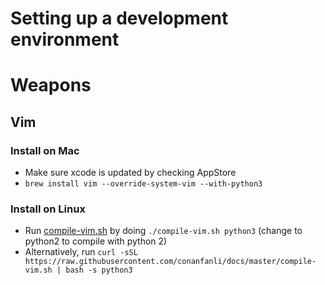 Setting up a development environment
====================================
# Weapons
## Vim
### Install on Mac
- Make sure xcode is updated by checking AppStore
- `brew install vim --override-system-vim --with-python3`
### Install on Linux
- Run [compile-vim.sh](compile-vim.sh) by doing `./compile-vim.sh python3` (change to python2 to compile with python 2)
- Alternatively, run `curl -sSL https://raw.githubusercontent.com/conanfanli/docs/master/compile-vim.sh | bash -s python3`
###
